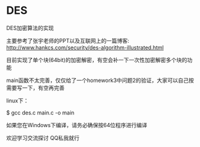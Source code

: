 # DES
DES加密算法的实现

主要参考了张宇老师的PPT以及互联网上的一篇博客: http://www.hankcs.com/security/des-algorithm-illustrated.html

目前实现了单个块(64bit)的加密解密，有空会补一下一次性加密解密多个块的功能

main函数不太完善，仅仅给了一个homework3中问题2的验证，大家可以自己按需要写一下，有空再完善

linux下：

$ gcc des.c main.c -o main

如果您在Windows下编译，请务必确保按64位程序进行编译

欢迎学习交流探讨 QQ私我就行
